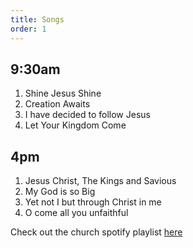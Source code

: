 ```yaml
---
title: Songs
order: 1
---
```


## 9:30am 
1. Shine Jesus Shine
2. Creation Awaits
3. I have decided to follow Jesus
4. Let Your Kingdom Come
   
## 4pm 
1. Jesus Christ, The Kings and Savious
2. My God is so Big
3. Yet not I but through Christ in me
4. O come all you unfaithful

Check out the church spotify playlist [here](https://open.spotify.com/playlist/3gh0ZKXkJBDbNEnZqJJDXj?si=0908aa3f87544643)
